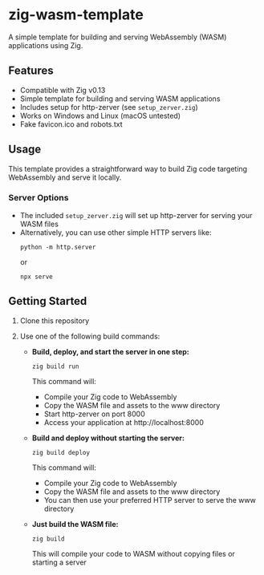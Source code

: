 # zig-wasm-template
A simple template for building and serving WebAssembly (WASM) applications using Zig.

## Features
- Compatible with Zig v0.13
- Simple template for building and serving WASM applications
- Includes setup for http-zerver (see `setup_zerver.zig`)
- Works on Windows and Linux (macOS untested)
- Fake favicon.ico and robots.txt

## Usage
This template provides a straightforward way to build Zig code targeting WebAssembly and serve it locally.

### Server Options
- The included `setup_zerver.zig` will set up http-zerver for serving your WASM files
- Alternatively, you can use other simple HTTP servers like:
  ```
  python -m http.server
  ```
  or
  ```
  npx serve
  ```

## Getting Started
1. Clone this repository
2. Use one of the following build commands:

   - **Build, deploy, and start the server in one step:**
     ```
     zig build run
     ```
     This command will:
     - Compile your Zig code to WebAssembly
     - Copy the WASM file and assets to the www directory
     - Start http-zerver on port 8000
     - Access your application at http://localhost:8000

   - **Build and deploy without starting the server:**
     ```
     zig build deploy
     ```
     This command will:
     - Compile your Zig code to WebAssembly
     - Copy the WASM file and assets to the www directory
     - You can then use your preferred HTTP server to serve the www directory

   - **Just build the WASM file:**
     ```
     zig build
     ```
     This will compile your code to WASM without copying files or starting a server
